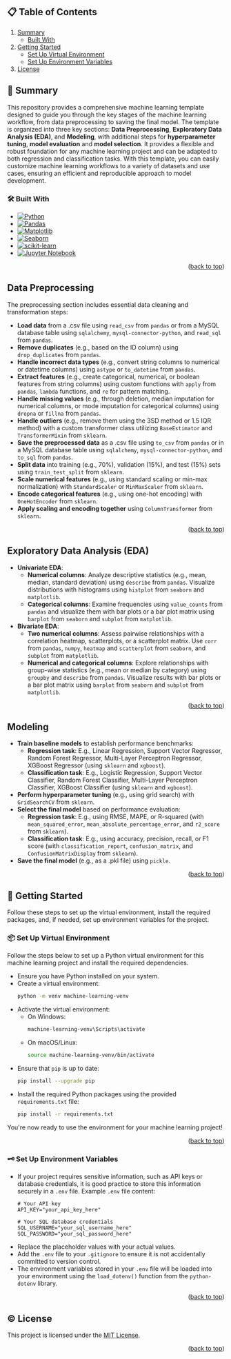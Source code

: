 <!-- anchor tag for back-to-top links -->
<a name="readme-top"></a>

<!-- TABLE OF CONTENTS -->
## 📋 Table of Contents
<ol>
  <li>
    <a href="#-summary">Summary</a>
    <ul>
      <li><a href="#️-built-with">Built With</a></li>
    </ul>
  </li>
  <li>
    <a href="#-getting-started">Getting Started</a>  
    <ul>
        <li><a href="#-set-up-virtual-environment">Set Up Virtual Environment</a></li>
        <li><a href="#️-set-up-environment-variables">Set Up Environment Variables</a></li>
    </ul>
  </li>
  <li>
    <a href="#️-license">License</a>
  </li>
</ol>


<!-- SUMMARY -->
## 🎯 Summary
This repository provides a comprehensive machine learning template designed to guide you through the key stages of the machine learning workflow, from data preprocessing to saving the final model. The template is organized into three key sections: **Data Preprocessing**, **Exploratory Data Analysis (EDA)**, and **Modeling**, with additional steps for **hyperparameter tuning**, **model evaluation** and **model selection**. It provides a flexible and robust foundation for any machine learning project and can be adapted to both regression and classification tasks. With this template, you can easily customize machine learning workflows to a variety of datasets and use cases, ensuring an efficient and reproducible approach to model development. 

### 🛠️ Built With
- [![Python][Python-badge]][Python-url]
- [![Pandas][Pandas-badge]][Pandas-url]
- [![Matplotlib][Matplotlib-badge]][Matplotlib-url] 
- [![Seaborn][Seaborn-badge]][Seaborn-url]
- [![scikit-learn][scikit-learn-badge]][scikit-learn-url]
- [![Jupyter Notebook][JupyterNotebook-badge]][JupyterNotebook-url]

<p align="right">(<a href="#readme-top">back to top</a>)</p>


## Data Preprocessing
The preprocessing section includes essential data cleaning and transformation steps:

- **Load data** from a .csv file using `read_csv` from `pandas` or from a MySQL database table using `sqlalchemy`, `mysql-connector-python`, and `read_sql` from `pandas`.
- **Remove duplicates** (e.g., based on the ID column) using `drop_duplicates` from `pandas`.
- **Handle incorrect data types** (e.g., convert string columns to numerical or datetime columns) using `astype` or `to_datetime` from `pandas`.
- **Extract features** (e.g., create categorical, numerical, or boolean features from string columns) using custom functions with `apply` from `pandas`, `lambda` functions, and `re` for pattern matching.
- **Handle missing values** (e.g., through deletion, median imputation for numerical columns, or mode imputation for categorical columns) using `dropna` or `fillna` from `pandas`.
- **Handle outliers** (e.g., remove them using the 3SD method or 1.5 IQR method) with a custom transformer class utilizing `BaseEstimator` and `TransformerMixin` from `sklearn`.
- **Save the preprocessed data** as a .csv file using `to_csv` from `pandas` or in a MySQL database table using `sqlalchemy`, `mysql-connector-python`, and `to_sql` from `pandas`.
- **Split data** into training (e.g., 70%), validation (15%), and test (15%) sets using `train_test_split` from `sklearn`.
- **Scale numerical features** (e.g., using standard scaling or min-max normalization) with `StandardScaler` or `MinMaxScaler` from `sklearn`.
- **Encode categorical features** (e.g., using one-hot encoding) with `OneHotEncoder` from `sklearn`.
- **Apply scaling and encoding together** using `ColumnTransformer` from `sklearn`.

<p align="right">(<a href="#readme-top">back to top</a>)</p>


## Exploratory Data Analysis (EDA)
- **Univariate EDA**:
    - **Numerical columns**: Analyze descriptive statistics (e.g., mean, median, standard deviation) using `describe` from `pandas`. Visualize distributions with histograms using `histplot` from `seaborn` and `matplotlib`.
    - **Categorical columns**: Examine frequencies using `value_counts` from `pandas` and visualize them with bar plots or a bar plot matrix using `barplot` from `seaborn` and `subplot` from `matplotlib`. 
- **Bivariate EDA**:
    - **Two numerical columns**: Assess pairwise relationships with a correlation heatmap, scatterplots, or a scatterplot matrix. Use `corr` from `pandas`, `numpy`, `heatmap` and `scatterplot` from `seaborn`, and `subplot` from `matplotlib`.
    - **Numerical and categorical columns**: Explore relationships with group-wise statistics (e.g., mean or median by category) using `groupby` and `describe` from `pandas`. Visualize results with bar plots or a bar plot matrix using `barplot` from `seaborn` and `subplot` from `matplotlib`.

<p align="right">(<a href="#readme-top">back to top</a>)</p>


## Modeling
- **Train baseline models** to establish performance benchmarks:
    - **Regression task**: E.g., Linear Regression, Support Vector Regressor, Random Forest Regressor, Multi-Layer Perceptron Regressor, XGBoost Regressor (using `sklearn` and `xgboost`).
    - **Classification task**: E.g., Logistic Regression, Support Vector Classifier, Random Forest Classifier, Multi-Layer Perceptron Classifier, XGBoost Classifier (using `sklearn` and `xgboost`).
- **Perform hyperparameter tuning** (e.g., using grid search) with `GridSearchCV` from `sklearn`.
- **Select the final model** based on performance evaluation:
    - **Regression task**: E.g., using RMSE, MAPE, or R-squared (with `mean_squared_error`, `mean_absolute_percentage_error`, and `r2_score` from `sklearn`).
    - **Classification task**: E.g., using accuracy, precision, recall, or F1 score (with `classification_report`, `confusion_matrix`, and `ConfusionMatrixDisplay` from `sklearn`).
- **Save the final model** (e.g., as a .pkl file) using `pickle`.

<p align="right">(<a href="#readme-top">back to top</a>)</p>


## 🚀 Getting Started
Follow these steps to set up the virtual environment, install the required packages, and, if needed, set up environment variables for the project.

### 📦 Set Up Virtual Environment
Follow the steps below to set up a Python virtual environment for this machine learning project and install the required dependencies.

- Ensure you have Python installed on your system.
- Create a virtual environment: 
  ```bash
  python -m venv machine-learning-venv
  ```
- Activate the virtual environment:
  - On Windows:
    ```bash
    machine-learning-venv\Scripts\activate
    ```
  - On macOS/Linux:
    ```bash
    source machine-learning-venv/bin/activate
    ```
- Ensure that `pip` is up to date:
  ```bash
  pip install --upgrade pip
  ```
- Install the required Python packages using the provided `requirements.txt` file:
  ```bash
  pip install -r requirements.txt
  ```
You're now ready to use the environment for your machine learning project! 

<p align="right">(<a href="#readme-top">back to top</a>)</p>


### 🗝️ Set Up Environment Variables
- If your project requires sensitive information, such as API keys or database credentials, it is good practice to store this information securely in a `.env` file. Example `.env` file content:
  ```
  # Your API key
  API_KEY="your_api_key_here"

  # Your SQL database credentials
  SQL_USERNAME="your_sql_username_here"
  SQL_PASSWORD="your_sql_password_here"
  ```
- Replace the placeholder values with your actual values.
- Add the `.env` file to your `.gitignore` to ensure it is not accidentally committed to version control.
- The environment variables stored in your `.env` file will be loaded into your environment using the `load_dotenv()` function from the `python-dotenv` library.

<p align="right">(<a href="#readme-top">back to top</a>)</p>


<!-- LICENSE -->
## ©️ License
This project is licensed under the [MIT License](LICENSE).

<p align="right">(<a href="#readme-top">back to top</a>)</p>


<!-- MARKDOWN LINKS -->
[Python-badge]: https://img.shields.io/badge/python-3670A0?style=for-the-badge&logo=python&logoColor=ffdd54
[Python-url]: https://www.python.org/
[Pandas-badge]: https://img.shields.io/badge/pandas-%23150458.svg?style=for-the-badge&logo=pandas&logoColor=white
[Pandas-url]: https://pandas.pydata.org/
[Matplotlib-badge]: https://img.shields.io/badge/Matplotlib-%23ffffff.svg?style=for-the-badge&logo=Matplotlib&logoColor=black
[Matplotlib-url]: https://matplotlib.org/
[Seaborn-badge]: https://img.shields.io/badge/seaborn-%230C4A89.svg?style=for-the-badge&logo=seaborn&logoColor=white
[Seaborn-url]: https://seaborn.pydata.org/
[scikit-learn-badge]: https://img.shields.io/badge/scikit--learn-%23F7931E.svg?style=for-the-badge&logo=scikit-learn&logoColor=white
[scikit-learn-url]: https://scikit-learn.org/stable/
[JupyterNotebook-badge]: https://img.shields.io/badge/Jupyter-F37626.svg?style=for-the-badge&logo=Jupyter&logoColor=white
[JupyterNotebook-url]: https://jupyter.org/
